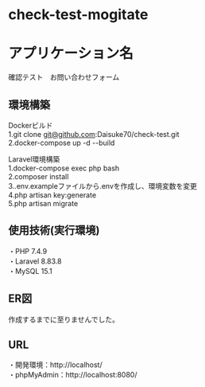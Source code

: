 # check-test-mogitate
# アプリケーション名
確認テスト　お問い合わせフォーム

## 環境構築
Dockerビルド  
1.git clone git@github.com:Daisuke70/check-test.git  
2.docker-compose up -d --build  

Laravel環境構築  
1.docker-compose exec php bash  
2.composer install  
3..env.exampleファイルから.envを作成し、環境変数を変更  
4.php artisan key:generate  
5.php artisan migrate  

## 使用技術(実行環境)  
・PHP 7.4.9  
・Laravel 8.83.8  
・MySQL 15.1  


## ER図
作成するまでに至りませんでした。  


## URL
・開発環境：http://localhost/  
・phpMyAdmin：http://localhost:8080/
